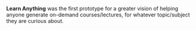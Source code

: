 **Learn Anything** was the first prototype for a greater vision of helping anyone generate on-demand courses/lectures, for whatever topic/subject they are curious about.
